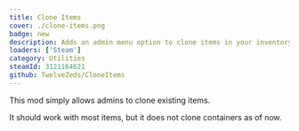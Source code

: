 ```yaml
---
title: Clone Items
cover: ./clone-items.png
badge: new
description: Adds an admin menu option to clone items in your inventory. 
loaders: ['Steam']
category: Utilities
steamId: 3121164621
github: TwelveZeds/CloneItems
---
```


This mod simply allows admins to clone existing items.

It should work with most items, but it does not clone containers as of now.